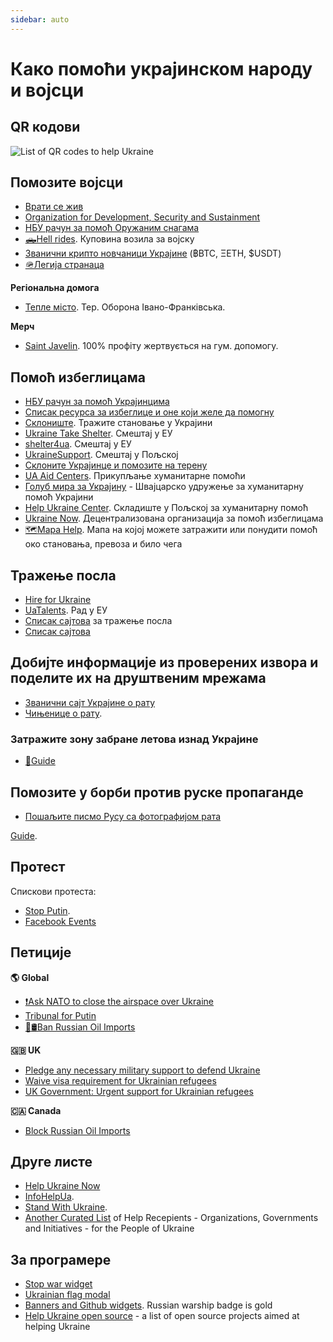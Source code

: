 ```yaml
---
sidebar: auto
---
```

# Како помоћи украјинском народу и војсци
## QR кодови
![List of QR codes to help Ukraine](https://cdn.earthroulette.com/help-ukraine/QR.png)
## Помозите војсци
  - [Врати се жив](https://savelife.in.ua/en/donate/)
  - [Organization for Development, Security and Sustainment](https://odss.ee/blog/help-ukraine)
  - [НБУ рачун за помоћ Оружаним снагама](https://bank.gov.ua/en/news/all/natsionalniy-bank-vidkriv-spetsrahunok-dlya-zboru-koshtiv-na-potrebi-armiyi)
  - [🛻Hell rides](https://pekelnitachky.com/en). Куповина возила за војску
  - [Званични крипто новчаници Украјине](https://twitter.com/Ukraine/status/1497594592438497282) (฿BTC, ΞETH, $USDT)
  - [🪖Легија странаца](https://www.ukrinform.net/rubric-ato/3415272-how-to-join-international-legion-to-defend-ukraine-algorithm.html)


**Регіональна домога**
- [Тепле місто](https://warm.if.ua/uk/projects/support_for_the_territorial_defense_forces). Тер. Оборона Івано-Франківська.

**Мерч**
- [Saint Javelin](https://www.saintjavelin.com/). 100% профіту жертвується на гум. допомогу.

## Помоћ избеглицама
- [НБУ рачун за помоћ Украјинцима](https://bank.gov.ua/en/news/all/natsionalniy-bank-vidkriv-rahunok-dlya-gumanitarnoyi-dopomogi-ukrayintsyam-postrajdalim-vid-rosiyskoyi-agresiyi)
- [Списак ресурса за избеглице и оне који желе да помогну](https://docs.google.com/document/d/e/2PACX-1vTjRW9pjBPA9lBjZDm6FOH1EXrxRMrnHkYnkjdZ15DjEUamyOd3nNVW47jyBHo5rKHcvF73xbmURthV/pub)
- [Склониште](https://prykhystok.in.ua/). Тражите становање у Украјини
- [Ukraine Take Shelter](https://www.ukrainetakeshelter.com/). Смештај у ЕУ
- [shelter4ua](https://www.shelter4ua.com/ua). Смештај у ЕУ
- [UkraineSupport](https://ukrainesupport.net/uk/). Смештај у Пољској
- [Склоните Украјинце и помозите на терену](https://supportukrainenow.org/refuge-for-ukrainians)
- [UA Aid Centers](https://ua-aid-centers.com/). Прикупљање хуманитарне помоћи
- [Голуб мира за Украјину](https://www.doveofpeace.ch/uk) - Швајцарско удружење за хуманитарну помоћ Украјини
- [Help Ukraine Center](https://helpukraine.center/). Складиште у Пољској за хуманитарну помоћ
- [Ukraine Now](https://www.ukrainenow.org/#googtrans(uk|en)). Децентрализована организација за помоћ избеглицама
- [🗺️Mapa Help](https://mapahelp.me/). Мапа на којој можете затражити или понудити помоћ око становања, превоза и било чега

## Тражење посла
- [Hire for Ukraine](https://hireforukraine.org/)
- [UaTalents](https://www.uatalents.com/). Рад у ЕУ
- [Списак сајтова](https://hireforukraine.org/helpful-resources) за тражење посла
- [Списак сајтова](https://infohelpua.com/#job)

## Добијте информације из проверених извора и поделите их на друштвеним мрежама
- [Званични сајт Украјине о рату](https://war.ukraine.ua/)
- [Чињенице о рату](https://www.weareukraine.info/).
### Затражите зону забране летова изнад Украјине
- [📃Guide](https://supportukrainenow.org/post-on-social-media/post-1-request-no-fly-zone)


## Помозите у борби против руске пропаганде
- [Пошаљите писмо Русу са фотографијом рата](https://mail2ru.org/)

[Guide](https://arriven.github.io/db1000n/).


## Протест
Cпискови протеста:
- [Stop Putin](https://www.stopputin.net/).
- [Facebook Events](https://www.facebook.com/search/events/?q=ukraine)


## Петиције
**🌎 Global**
- [❗Ask NATO to close the airspace over Ukraine](https://www.openpetition.eu/petition/online/people-around-the-world-ask-nato-to-close-the-airspace-over-ukraine)
- [Tribunal for Putin](https://secure.avaaz.org/campaign/en/prosecute_putin_loc/?twi)
- [🚫🛢️Ban Russian Oil Imports](https://www.change.org/p/president-biden-ban-russian-oil-import-stop-the-war)

**🇬🇧 UK**
- [Pledge any necessary military support to defend Ukraine](https://petition.parliament.uk/petitions/607314)
- [Waive visa requirement for Ukrainian refugees](https://petition.parliament.uk/petitions/609530)
- [UK Government: Urgent support for Ukrainian refugees](https://www.change.org/p/10downingstreet-urgent-support-for-ukrainian-refugees)

**🇨🇦 Canada**
- [Block Russian Oil Imports](https://www.albertainstitute.ca/stand_with_ukraine_and_block_russian_oil)

## Друге листе
- [Help Ukraine Now](https://helpukrainenow.info/)
- [InfoHelpUa](https://infohelpua.com/).
- [Stand With Ukraine](https://standforukraine.com/).
- [Another Curated List](https://github.com/dkuznetsov/help-ukraine) of Help Recepients - Organizations, Governments and Initiatives - for the People of Ukraine

## За програмере
- [Stop war widget](https://github.com/ukraine-not-war/stop-war)
- [Ukrainian flag modal](https://github.com/hejny/Ukraine)
- [Banners and Github widgets](https://github.com/vshymanskyy/StandWithUkraine). Russian warship badge is gold
- [Help Ukraine open source](https://github.com/petrussola/help-ukraine-open-source) - a list of open source projects aimed at helping Ukraine
